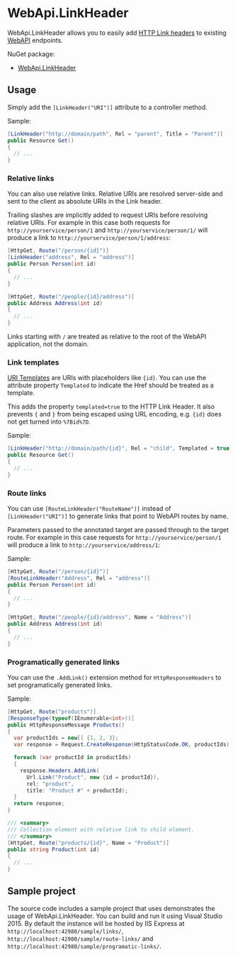 # WebApi.LinkHeader

WebApi.LinkHeader allows you to easily add [HTTP Link headers](http://www.w3.org/wiki/LinkHeader) to existing [WebAPI](http://www.asp.net/web-api) endpoints.

NuGet package:
* [WebApi.LinkHeader](https://www.nuget.org/packages/WebApi.LinkHeader/)



## Usage

Simply add the `[LinkHeader("URI")]` attribute to a controller method.

Sample:
```cs
[LinkHeader("http://domain/path", Rel = "parent", Title = "Parent")]
public Resource Get()
{
  // ...
}
```


### Relative links

You can also use relative links. Relative URIs are resolved server-side and sent to the client as absolute URIs in the Link header.

Trailing slashes are implicitly added to request URIs before resolving relative URIs. For example in this case both requests for `http://yourservice/person/1` and `http://yourservice/person/1/` will produce a link to `http://yourservice/person/1/address`:
```cs
[HttpGet, Route("/person/{id}")]
[LinkHeader("address", Rel = "address")]
public Person Person(int id)
{
  // ...
}

[HttpGet, Route("/people/{id}/address")]
public Address Address(int id)
{
  // ...
}
```

Links starting with `/` are treated as relative to the root of the WebAPI application, not the domain.


### Link templates

[URI Templates](https://tools.ietf.org/html/rfc6570) are URIs with placeholders like `{id}`. You can use the attribute property `Templated` to indicate the Href should be treated as a template.

This adds the property `templated=true` to the HTTP Link Header. It also prevents `{` and `}` from being escaped using URL encoding, e.g. `{id}` does not get turned into `%7Bid%7D`.

Sample:
```cs
[LinkHeader("http://domain/path/{id}", Rel = "child", Templated = true)]
public Resource Get()
{
  // ...
}
```


### Route links

You can use `[RouteLinkHeader("RouteName")]` instead of `[LinkHeader("URI")]` to generate links that point to WebAPI routes by name.

Parameters passed to the annotated target are passed through to the target route. For example in this case requests for `http://yourservice/person/1` will produce a link to `http://yourservice/address/1`:

Sample:
```cs
[HttpGet, Route("/person/{id}")]
[RouteLinkHeader("Address", Rel = "address")]
public Person Person(int id)
{
  // ...
}

[HttpGet, Route("/people/{id}/address", Name = "Address")]
public Address Address(int id)
{
  // ...
}
```


### Programatically generated links

You can use the `.AddLink()` extension method for `HttpResponseHeaders` to set programatically generated links.

Sample:
```cs
[HttpGet, Route("products")]
[ResponseType(typeof(IEnumerable<int>))]
public HttpResponseMessage Products()
{
  var productIds = new[] {1, 2, 3};
  var response = Request.CreateResponse(HttpStatusCode.OK, productIds);

  foreach (var productId in productIds)
  {
    response.Headers.AddLink(
      Url.Link("Product", new {id = productId}),
      rel: "product",
      title: "Product #" + productId);
  }
  return response;
}

/// <summary>
/// Collection element with relative link to child element.
/// </summary>
[HttpGet, Route("products/{id}", Name = "Product")]
public string Product(int id)
{
  // ...
}
```


## Sample project

The source code includes a sample project that uses demonstrates the usage of WebApi.LinkHeader. You can build and run it using Visual Studio 2015. By default the instance will be hosted by IIS Express at `http://localhost:42980/sample/links/`, `http://localhost:42980/sample/route-links/` and `http://localhost:42980/sample/programatic-links/`.
